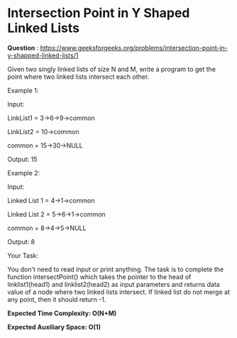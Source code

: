 # Intersection Point in Y Shaped Linked Lists


**Question** : https://www.geeksforgeeks.org/problems/intersection-point-in-y-shapped-linked-lists/1

Given two singly linked lists of size N and M, write a program to get the point where two linked lists intersect each other.

Example 1:

Input:

LinkList1 = 3->6->9->common

LinkList2 = 10->common

common = 15->30->NULL

Output: 15

Example 2:

Input:

Linked List 1 = 4->1->common

Linked List 2 = 5->6->1->common

common = 8->4->5->NULL

Output: 8 

Your Task:

You don't need to read input or print anything. The task is to complete the function intersectPoint() which takes the pointer to the head of linklist1(head1) and linklist2(head2) as input parameters and returns data value of a node where two linked lists intersect. If linked list do not merge at any point, then it should return -1.

**Expected Time Complexity:  O(N+M)**

**Expected Auxiliary Space: O(1)**
